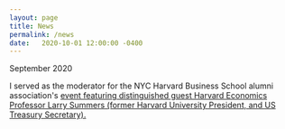 ```yaml
---
layout: page
title: News
permalink: /news
date:   2020-10-01 12:00:00 -0400
---
```


September 2020

<p>I served as the moderator for the NYC Harvard Business School alumni association's <a href="https://www.hbscny.org/events/register-virtual-lawrence-h-summers-on-the-post-covid-19-economy-managing-the-new-normal/" target="_">
event featuring distinguished guest Harvard Economics Professor Larry Summers (former Harvard University President, and US Treasury Secretary).</a>
</p>

